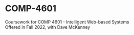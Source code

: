 # COMP-4601
Coursework for COMP 4601 - Intelligent Web-based Systems \
Offered in Fall 2022, with Dave McKenney
